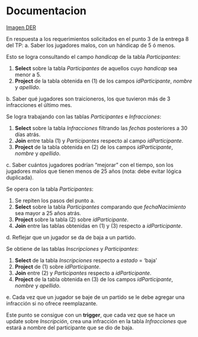 Documentacion
=============

[Imagen DER](http://i.imgur.com/1WKKxRX.png)

En respuesta a los requerimientos solicitados en el punto 3 de la entrega 8 del TP:
a. Saber los jugadores malos, con un hándicap de 5 ó menos.

Esto se logra consultando el campo *handicap* de la tabla *Participantes*:
1. **Select** sobre la tabla *Participantes* de aquellos cuyo *handicap* sea menor a 5.
2. **Project** de la tabla obtenida en (1) de los campos *idParticipante*, *nombre* y *apellido*.


b. Saber qué jugadores son traicioneros, los que tuvieron más de 3 infracciones el último mes.

Se logra trabajando con las tablas *Participantes* e *Infracciones*:
1. **Select** sobre la tabla *Infracciones* filtrando las *fechas* posteriores a 30 días atrás.
2. **Join** entre tabla (1) y *Participantes* respecto al campo *idParticipante*.
3. **Project** de la tabla obtenida en (2) de los campos *idParticipante*, *nombre* y *apellido*.


c. Saber cuántos jugadores podrían “mejorar” con el tiempo, son los jugadores malos que tienen menos de 25 años (nota: debe evitar lógica duplicada).

Se opera con la tabla *Participantes*:
1. Se repiten los pasos del punto a.
2. **Select** sobre la tabla *Participantes* comparando que *fechaNacimiento* sea mayor a 25 años atrás.
3. **Project** sobre la tabla (2) sobre *idParticipante*.
4. **Join** entre las tablas obtenidas en (1) y (3) respecto a *idParticipante*.


d. Reflejar que un jugador se da de baja a un partido.

Se obtiene de las tablas *Inscripciones* y *Participantes*:
1. **Select** de la tabla *Inscripciones* respecto a *estado* = ‘baja’
2. **Project** de (1) sobre *idParticipante*.
3. **Join** entre (2) y *Participantes* respecto a *idParticipante*.
4. **Project** de la tabla obtenida en (3) de los campos *idParticipante*, *nombre* y *apellido*.


e. Cada vez que un jugador se baje de un partido se le debe agregar una infracción si no ofrece reemplazante.

Este punto se consigue con un **trigger**, que cada vez que se hace un update sobre *Inscripción*, crea una infracción en la tabla *Infracciones* que estará a nombre del participante que se dio de baja.
